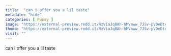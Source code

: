 ```yaml
---
title:  "can i offer you a lil taste"
metadate: "hide"
categories: [ Pussy ]
image: "https://external-preview.redd.it/RzViaJq8Ah-hMVaww_7JSv-pV0eDtc4JpQ6_3UAhkJE.jpg?auto=webp&s=78fb17ced49703054da14d5ebc7a35f98484882a"
thumb: "https://external-preview.redd.it/RzViaJq8Ah-hMVaww_7JSv-pV0eDtc4JpQ6_3UAhkJE.jpg?width=1080&crop=smart&auto=webp&s=3dfede4db4702e3c0fa01db779664b74f7637436"
visit: ""
---
```

can i offer you a lil taste

